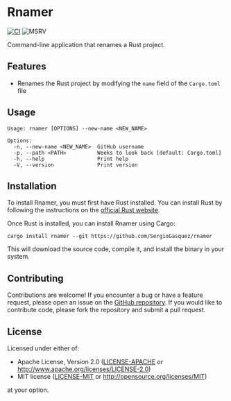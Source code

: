 # Rnamer

[![CI](https://github.com/SergioGasquez/rnamer/actions/workflows/ci.yaml/badge.svg)](https://github.com/SergioGasquez/rnamer/actions/workflows/ci.yaml)
![MSRV](https://img.shields.io/badge/MSRV-1.64-blue?labelColor=1C2C2E&logo=Rust)

Command-line application that renames a Rust project.


## Features

- Renames the Rust project by modifying the `name` field of the `Cargo.toml` file

## Usage

```console
Usage: rnamer [OPTIONS] --new-name <NEW_NAME>

Options:
  -n, --new-name <NEW_NAME>  GitHub username
  -p, --path <PATH>          Weeks to look back [default: Cargo.toml]
  -h, --help                 Print help
  -V, --version              Print version
```

## Installation

To install Rnamer, you must first have Rust installed. You can install Rust by following the instructions on the [official Rust website](https://www.rust-lang.org/tools/install).

Once Rust is installed, you can install Rnamer using Cargo:

```console
cargo install rnamer --git https://github.com/SergioGasquez/rnamer
```

This will download the source code, compile it, and install the binary in your system.

## Contributing

Contributions are welcome! If you encounter a bug or have a feature request, please open an issue on the [GitHub repository](https://github.com/SergioGasquez/rnamer). If you would like to contribute code, please fork the repository and submit a pull request.

## License

Licensed under either of:

- Apache License, Version 2.0 ([LICENSE-APACHE](LICENSE-APACHE) or http://www.apache.org/licenses/LICENSE-2.0)
- MIT license ([LICENSE-MIT](LICENSE-MIT) or http://opensource.org/licenses/MIT)

at your option.
